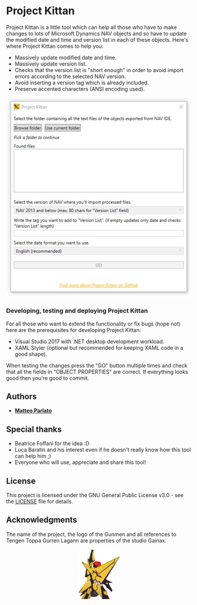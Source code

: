 
# Project Kittan

Project Kittan is a little tool which can help all those who have to make changes to lots of Microsoft Dynamics NAV objects and so have to update the modified date and time and version list in each of these objects. Here's where Project Kittan comes to help you:
  - Massively update modified date and time.
  - Massively update version list.
  - Checks that the version list is "short enough" in order to avoid import errors according to the selected NAV version.
  - Avoid inserting a version tag which is already included.
  - Preserve accented characters (ANSI encoding used).


<p align="center">
  <img src="https://github.com/matteoparlato/Project-Kittan/blob/master/Project%20Kittan/Assets/Screenshot.jpg"/>
</p>


### Developing, testing and deploying Project Kittan

For all those who want to extend the functionality or fix bugs (hope not) here are the prerequisites for developing Project Kittan:

  - Visual Studio 2017 with .NET desktop development workload.
  - XAML Styler (optional but recommended for keeping XAML code in a good shape).

When testing the changes press the "GO" button multiple times and check that all the fields in "OBJECT PROPERTIES" are correct. If everything looks good then you're good to commit.

## Authors

* [**Matteo Parlato**](https://github.com/matteoparlato)

## Special thanks

* Beatrice Foffani for the idea :D
* Luca Baratin and his interest even if he doesn't really know how this tool can help him ;)
* Everyone who will use, appreciate and share this tool!

## License

This project is licensed under the GNU General Public License v3.0 - see the [LICENSE](LICENSE) file for details.

## Acknowledgments

The name of the project, the logo of the Gunmen and all references to Tengen Toppa Gurren Lagann are properties of the studio Gainax.
<p align="center">
  <img src="https://github.com/matteoparlato/Project-Kittan/blob/master/Project%20Kittan/Assets/Project_logo_color.png" width="112" height="136"/>
</p>
